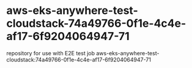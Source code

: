 # aws-eks-anywhere-test-cloudstack-74a49766-0f1e-4c4e-af17-6f9204064947-71
repository for use with E2E test job aws-eks-anywhere-test-cloudstack:74a49766-0f1e-4c4e-af17-6f9204064947-71
